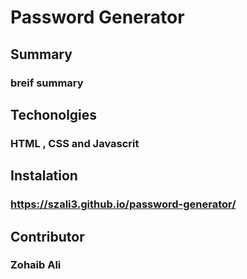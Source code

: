 # Password Generator

## Summary
### breif summary

## Techonolgies
### HTML , CSS and Javascrit

## Instalation
### https://szali3.github.io/password-generator/

## Contributor
### Zohaib Ali
